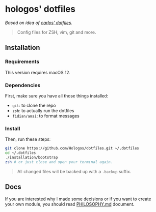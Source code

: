 # hologos' dotfiles

*Based on idea of [carlos' dotfiles](https://github.com/caarlos0/dotfiles).*

> Config files for ZSH, vim, git and more.

## Installation

### Requirements

This version requires macOS 12.

### Dependencies

First, make sure you have all those things installed:

- `git`: to clone the repo
- `zsh`: to actually run the dotfiles
- `fidian/ansi`: to format messages

### Install

Then, run these steps:

```bash
git clone https://github.com/Hologos/dotfiles.git ~/.dotfiles
cd ~/.dotfiles
./installation/bootstrap
zsh # or just close and open your terminal again.
```

> All changed files will be backed up with a `.backup` suffix.

## Docs

If you are interested why I made some decisions or if you want to create your own module, you should read [PHILOSOPHY.md](PHILOSOPHY.md) document.
